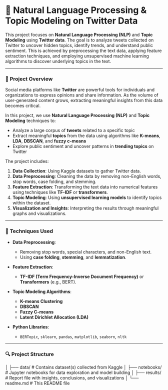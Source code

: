 # 🧠 **Natural Language Processing & Topic Modeling on Twitter Data**

This project focuses on **Natural Language Processing (NLP)** and **Topic Modeling** using **Twitter data**. The goal is to analyze tweets collected on Twitter to uncover hidden topics, identify trends, and understand public sentiment. This is achieved by preprocessing the text data, applying feature extraction techniques, and employing unsupervised machine learning algorithms to discover underlying topics in the text.

---

### 🚀 **Project Overview**

Social media platforms like **Twitter** are powerful tools for individuals and organizations to express opinions and share information. As the volume of user-generated content grows, extracting meaningful insights from this data becomes critical. 

In this project, we use **Natural Language Processing (NLP)** and **Topic Modeling** techniques to:

- Analyze a large corpus of **tweets** related to a specific topic
- Extract meaningful **topics** from the data using algorithms like **K-means**, **LDA**, **DBSCAN**, and **fuzzy c-means**
- Explore public sentiment and uncover patterns in **trending topics** on Twitter

The project includes:
1. **Data Collection**: Using Kaggle datasets to gather Twitter data.
2. **Data Preprocessing**: Cleaning the data by removing non-English words, stop words, case folding, and stemming.
3. **Feature Extraction**: Transforming the text data into numerical features using techniques like **TF-IDF** or **transformers**.
4. **Topic Modeling**: Using **unsupervised learning models** to identify topics within the dataset.
5. **Visualization and Insights**: Interpreting the results through meaningful graphs and visualizations.

---

### 🧩 **Techniques Used**

- **Data Preprocessing**:
  - Removing stop words, special characters, and non-English text.
  - Using **case folding**, **stemming**, and **lemmatization**.

- **Feature Extraction**:
  - **TF-IDF (Term Frequency-Inverse Document Frequency)** or **Transformers** (e.g., BERT).

- **Topic Modeling Algorithms**:
  - **K-means Clustering**
  - **DBSCAN**
  - **Fuzzy C-means**
  - **Latent Dirichlet Allocation (LDA)**

- **Python Libraries**:
  - `BERTopic`, `sklearn`, `pandas`, `matplotlib`, `seaborn`, `nltk`

---

### 🔍 **Project Structure**
│
├── data/ # Contains dataset(s) collected from Kaggle
│
├── notebooks/ # Jupyter notebooks for data exploration and model building
│
├── results/ # Report file with insights, conclusions, and visualizations
│
└── readme.md # This README file
